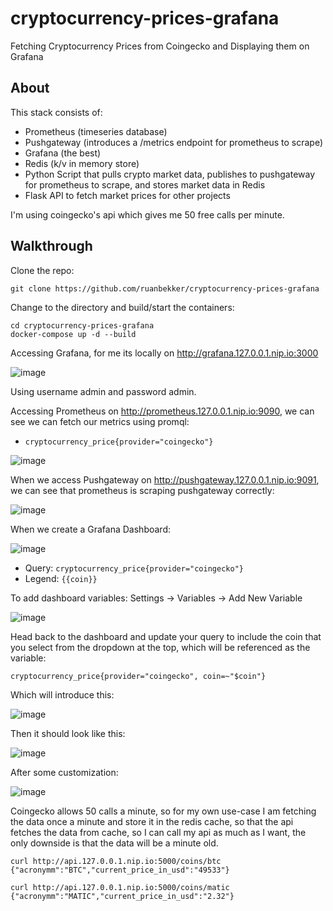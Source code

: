 # cryptocurrency-prices-grafana
Fetching Cryptocurrency Prices from Coingecko and Displaying them on Grafana

## About

This stack consists of:
- Prometheus (timeseries database)
- Pushgateway (introduces a /metrics endpoint for prometheus to scrape)
- Grafana (the best)
- Redis (k/v in memory store)
- Python Script that pulls crypto market data, publishes to pushgateway for prometheus to scrape, and stores market data in Redis
- Flask API to fetch market prices for other projects

I'm using coingecko's api which gives me 50 free calls per minute.

## Walkthrough

Clone the repo:

```
git clone https://github.com/ruanbekker/cryptocurrency-prices-grafana
```

Change to the directory and build/start the containers:

```
cd cryptocurrency-prices-grafana
docker-compose up -d --build
```

Accessing Grafana, for me its locally on http://grafana.127.0.0.1.nip.io:3000

![image](https://user-images.githubusercontent.com/567298/145399454-1a24cd8c-8482-469f-aff4-9d570c45667f.png)

Using username admin and password admin.

Accessing Prometheus on http://prometheus.127.0.0.1.nip.io:9090, we can see we can fetch our metrics using promql:
- `cryptocurrency_price{provider="coingecko"}`

![image](https://user-images.githubusercontent.com/567298/145400449-2410efcb-ffc0-48d8-879c-56f9d547391a.png)

When we access Pushgateway on http://pushgateway.127.0.0.1.nip.io:9091, we can see that prometheus is scraping pushgateway correctly:

![image](https://user-images.githubusercontent.com/567298/145400545-c59e09de-6294-4338-ac3a-c1ad4ce6e2e1.png)

When we create a Grafana Dashboard:

![image](https://user-images.githubusercontent.com/567298/145400814-161722c9-0b81-4085-a459-3d017cb1ef66.png)

- Query: `cryptocurrency_price{provider="coingecko"}`
- Legend: `{{coin}}`

To add dashboard variables: Settings -> Variables -> Add New Variable

![image](https://user-images.githubusercontent.com/567298/145401078-36901d9d-f60f-4907-9a65-08e54bbbceda.png)

Head back to the dashboard and update your query to include the coin that you select from the dropdown at the top, which will be referenced as the variable:

```
cryptocurrency_price{provider="coingecko", coin=~"$coin"}
```

Which will introduce this:

![image](https://user-images.githubusercontent.com/567298/145401631-fe739c10-854c-4bde-80cd-88aceab98b04.png)

Then it should look like this:

![image](https://user-images.githubusercontent.com/567298/145401269-0e011682-f186-4d09-97ce-88ca1b2b26d3.png)

After some customization:

![image](https://user-images.githubusercontent.com/567298/145401544-5ecee8a7-406a-45c9-abb5-87f69a308c54.png)

Coingecko allows 50 calls a minute, so for my own use-case I am fetching the data once a minute and store it in the redis cache, so that the api fetches the data from cache, so I can call my api as much as I want, the only downside is that the data will be a minute old.

```
curl http://api.127.0.0.1.nip.io:5000/coins/btc
{"acronymm":"BTC","current_price_in_usd":"49533"}

curl http://api.127.0.0.1.nip.io:5000/coins/matic
{"acronymm":"MATIC","current_price_in_usd":"2.32"}
```
